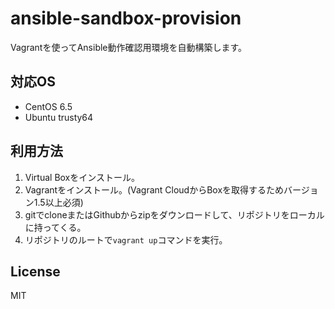 # ansible-sandbox-provision
Vagrantを使ってAnsible動作確認用環境を自動構築します。

## 対応OS
- CentOS 6.5
- Ubuntu trusty64

## 利用方法
1. Virtual Boxをインストール。
2. Vagrantをインストール。(Vagrant CloudからBoxを取得するためバージョン1.5以上必須)
3. gitでcloneまたはGithubからzipをダウンロードして、リポジトリをローカルに持ってくる。
4. リポジトリのルートで`vagrant up`コマンドを実行。

## License
MIT

